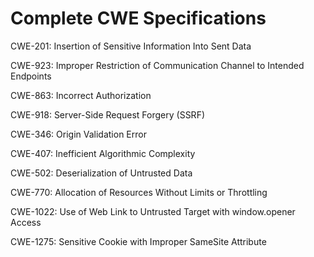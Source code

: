 

# Complete CWE Specifications

CWE-201: Insertion of Sensitive Information Into Sent Data

CWE-923: Improper Restriction of Communication Channel to Intended Endpoints

CWE-863: Incorrect Authorization

CWE-918: Server-Side Request Forgery (SSRF)

CWE-346: Origin Validation Error

CWE-407: Inefficient Algorithmic Complexity

CWE-502: Deserialization of Untrusted Data

CWE-770: Allocation of Resources Without Limits or Throttling

CWE-1022: Use of Web Link to Untrusted Target with window.opener Access

CWE-1275: Sensitive Cookie with Improper SameSite Attribute